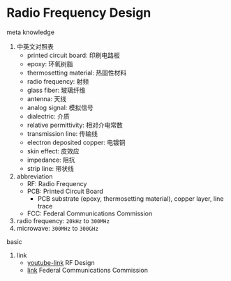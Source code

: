 # Radio Frequency Design

meta knowledge

1. 中英文对照表
   * printed circuit board: 印刷电路板
   * epoxy: 环氧树脂
   * thermosetting material: 热固性材料
   * radio frequency: 射频
   * glass fiber: 玻璃纤维
   * antenna: 天线
   * analog signal: 模拟信号
   * dialectric: 介质
   * relative permittivity: 相对介电常数
   * transmission line: 传输线
   * electron deposited copper: 电镀铜
   * skin effect: 皮效应
   * impedance: 阻抗
   * strip line: 带状线
2. abbreviation
   * RF: Radio Frequency
   * PCB: Printed Circuit Board
     * PCB substrate (epoxy, thermosetting material), copper layer, line trace
   * FCC: Federal Communications Commission
3. radio frequency: `20kHz` to `300MHz`
4. microwave: `300MHz` to `300GHz`

basic

1. link
   * [youtube-link](https://youtube.com/playlist?list=PL3aaAq2OJU5HGpEYy3Z0mRavamorHYKd3&si=EgT63cF4cqxgehwl) RF Design
   * [link](https://www.fcc.gov/) Federal Communications Commission

